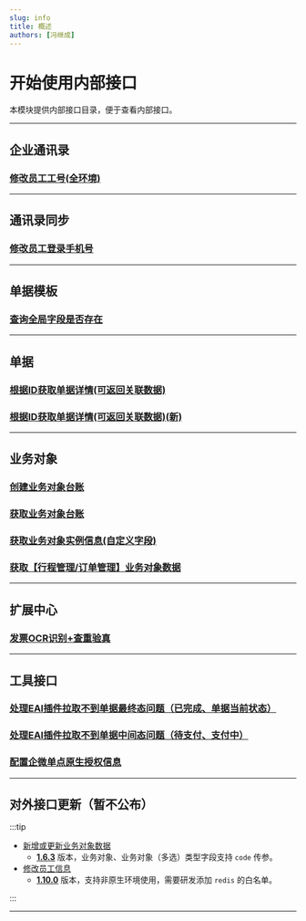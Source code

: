 ```yaml
---
slug: info
title: 概述
authors: [冯继成]
---
```


# 开始使用内部接口

本模块提供内部接口目录，便于查看内部接口。

---
## 企业通讯录
### [修改员工工号(全环境)](/docs/open-api/corporation/update-staffs-code)

---
## 通讯录同步
### [修改员工登录手机号](/docs/open-api/inside/update-staffs-phone)

---
## 单据模板
### [查询全局字段是否存在](/docs/open-api/inside/get-customs-param-checkProperty)

---
## 单据
### [根据ID获取单据详情(可返回关联数据)](/docs/open-api/inside/get-forms-details-linkdeData-byId)
### [根据ID获取单据详情(可返回关联数据)(新)](/docs/open-api/inside/get-forms-details-linkdeData-byId-new)

---
## 业务对象
### [创建业务对象台账](/docs/open-api/inside/inside-createLedger)
### [获取业务对象台账](/docs/open-api/inside/get-entity-leader)
### [获取业务对象实例信息(自定义字段)](/docs/open-api/inside/get-entity-object-searchAnslysis)
### [获取【行程管理/订单管理】业务对象数据](/docs/open-api/inside/get-entity-travelManager)

---
## 扩展中心
### [发票OCR识别+查重验真](/docs/open-api/datalink-extend/invoice-multiple_items)

---
## 工具接口
### [处理EAI插件拉取不到单据最终态问题（已完成、单据当前状态）](/docs/open-api/inside/flowDetails-stuckFlow)
### [处理EAI插件拉取不到单据中间态问题（待支付、支付中）](/docs/open-api/inside/setDataBase)
### [配置企微单点原生授权信息](/docs/open-api/inside/create-yibridge-byqyweixin)

---
## 对外接口更新（暂不公布）

:::tip
- [新增或更新业务对象数据](/docs/open-api/datalink/update-entity-data)
  - [**1.6.3**](/docs/open-api/notice/update-log#163) 版本，业务对象、业务对象（多选）类型字段支持 `code` 传参。
- [修改员工信息](/docs/open-api/contacts/update-staffs) 
  - [**1.10.0**](/docs/open-api/notice/update-log#1100) 版本，支持非原生环境使用，需要研发添加 `redis` 的白名单。

:::

---


